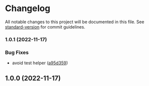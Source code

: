 # Changelog

All notable changes to this project will be documented in this file. See [standard-version](https://github.com/conventional-changelog/standard-version) for commit guidelines.

### 1.0.1 (2022-11-17)


### Bug Fixes

* avoid test helper ([a95d359](https://github.com/Kikobeats/data-uri-utils/commit/a95d3599b45f98b373516731cb0dd3fb425fef73))

## 1.0.0 (2022-11-17)

